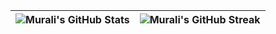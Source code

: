 |![Murali's GitHub Stats](https://github-readme-stats.vercel.app/api?username=murali-i&include_all_commits=true&count_private=true&show_icons=true) |![Murali's GitHub Streak](https://github-readme-streak-stats.herokuapp.com/?user=murali-i) |
| --- | --- |

<!--
**murali-i/murali-i** is a ✨ _special_ ✨ repository because its `README.md` (this file) appears on your GitHub profile.

